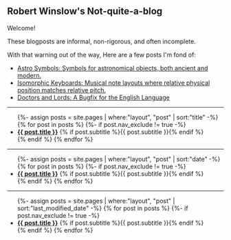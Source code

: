 
## Robert Winslow's Not-quite-a-blog


Welcome!

These blogposts are informal, non-rigorous, and often incomplete.

With that warning out of the way, 
Here are a few posts I'm fond of:
- [Astro Symbols: Symbols for astronomical objects, both ancient and modern.](./nature/astrosymbols)
- [Isomorphic Keyboards: Musical note layouts where relative physical position matches relative pitch.](./art/isomorphic)
- [Doctors and Lords: A Bugfix for the English Language](./language/lord)


---

<ul>
{%- assign posts = site.pages   |   where:"layout", "post"   |   sort:"title" -%}
{% for post in posts %}
{%- if post.nav_exclude != true -%}
<li>
    <b><a href="{{ game_page.url | absolute_url }}">{{ post.title }}</a></b>
    {% if post.subtitle %}{{ post.subtitle }}{% endif %}
</li>
{% endif %}
{% endfor %}
</ul>

---

<ul>
{%- assign posts = site.pages   |   where:"layout", "post"   |   sort:"date" -%}
{% for post in posts %}
{%- if post.nav_exclude != true -%}
<li>
    <b><a href="{{ game_page.url | absolute_url }}">{{ post.title }}</a></b>
    {% if post.subtitle %}{{ post.subtitle }}{% endif %}
</li>
{% endif %}
{% endfor %}
</ul>

---

<ul>
{%- assign posts = site.pages   |   where:"layout", "post"   |   sort:"last_modified_date" -%}
{% for post in posts %}
{%- if post.nav_exclude != true -%}
<li>
    <b><a href="{{ game_page.url | absolute_url }}">{{ post.title }}</a></b>
    {% if post.subtitle %}{{ post.subtitle }}{% endif %}
</li>
{% endif %}
{% endfor %}
</ul>




<!--
---



I'm not sure whether this counts as a blog, 
since the posts are non-chronological and organized into groups,


[Click here to return to my main website.]

I may want to migrate the posts to a more bloggish template at some point, but this will do for now.
-->

